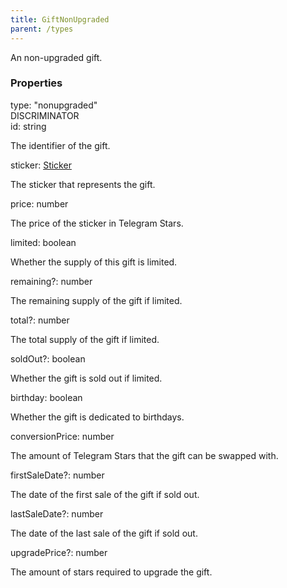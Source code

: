```yaml
---
title: GiftNonUpgraded
parent: /types
---
```


An non-upgraded gift.


### Properties

<div class="flex flex-col gap-3"><div><div class="flex gap-2"><div class="font-mono p" id="p_type" data-anchor><span class="font-bold">type</span><span class="opacity-50">:</span> <span>&quot;nonupgraded&quot;</span></div><div class="flex items-center"><div class="bg-dbt px-1.5 rounded-md select-none text-fgt text-[10px]">DISCRIMINATOR</div></div></div></div><div><div class="flex gap-2"><div class="font-mono p" id="p_id" data-anchor><span class="font-bold">id</span><span class="opacity-50">:</span> <span>string</span></div></div><div class="pl-3"><div class="no-margin">

The identifier of the gift.

</div></div></div><div><div class="flex gap-2"><div class="font-mono p" id="p_sticker" data-anchor><span class="font-bold">sticker</span><span class="opacity-50">:</span> <a href="/types/sticker"  >Sticker</a></div></div><div class="pl-3"><div class="no-margin">

The sticker that represents the gift.

</div></div></div><div><div class="flex gap-2"><div class="font-mono p" id="p_price" data-anchor><span class="font-bold">price</span><span class="opacity-50">:</span> <span>number</span></div></div><div class="pl-3"><div class="no-margin">

The price of the sticker in Telegram Stars.

</div></div></div><div><div class="flex gap-2"><div class="font-mono p" id="p_limited" data-anchor><span class="font-bold">limited</span><span class="opacity-50">:</span> <span>boolean</span></div></div><div class="pl-3"><div class="no-margin">

Whether the supply of this gift is limited.

</div></div></div><div><div class="flex gap-2"><div class="font-mono p" id="p_remaining" data-anchor><span class="font-bold">remaining</span><span class="opacity-50"><span title="Optional" class="cursor-help">?</span>:</span> <span>number</span></div></div><div class="pl-3"><div class="no-margin">

The remaining supply of the gift if limited.

</div></div></div><div><div class="flex gap-2"><div class="font-mono p" id="p_total" data-anchor><span class="font-bold">total</span><span class="opacity-50"><span title="Optional" class="cursor-help">?</span>:</span> <span>number</span></div></div><div class="pl-3"><div class="no-margin">

The total supply of the gift if limited.

</div></div></div><div><div class="flex gap-2"><div class="font-mono p" id="p_soldOut" data-anchor><span class="font-bold">soldOut</span><span class="opacity-50"><span title="Optional" class="cursor-help">?</span>:</span> <span>boolean</span></div></div><div class="pl-3"><div class="no-margin">

Whether the gift is sold out if limited.

</div></div></div><div><div class="flex gap-2"><div class="font-mono p" id="p_birthday" data-anchor><span class="font-bold">birthday</span><span class="opacity-50">:</span> <span>boolean</span></div></div><div class="pl-3"><div class="no-margin">

Whether the gift is dedicated to birthdays.

</div></div></div><div><div class="flex gap-2"><div class="font-mono p" id="p_conversionPrice" data-anchor><span class="font-bold">conversionPrice</span><span class="opacity-50">:</span> <span>number</span></div></div><div class="pl-3"><div class="no-margin">

The amount of Telegram Stars that the gift can be swapped with.

</div></div></div><div><div class="flex gap-2"><div class="font-mono p" id="p_firstSaleDate" data-anchor><span class="font-bold">firstSaleDate</span><span class="opacity-50"><span title="Optional" class="cursor-help">?</span>:</span> <span>number</span></div></div><div class="pl-3"><div class="no-margin">

The date of the first sale of the gift if sold out.

</div></div></div><div><div class="flex gap-2"><div class="font-mono p" id="p_lastSaleDate" data-anchor><span class="font-bold">lastSaleDate</span><span class="opacity-50"><span title="Optional" class="cursor-help">?</span>:</span> <span>number</span></div></div><div class="pl-3"><div class="no-margin">

The date of the last sale of the gift if sold out.

</div></div></div><div><div class="flex gap-2"><div class="font-mono p" id="p_upgradePrice" data-anchor><span class="font-bold">upgradePrice</span><span class="opacity-50"><span title="Optional" class="cursor-help">?</span>:</span> <span>number</span></div></div><div class="pl-3"><div class="no-margin">

The amount of stars required to upgrade the gift.

</div></div></div></div>

